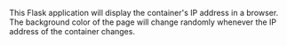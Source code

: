 This Flask application will display the container's IP address in a browser. 
The background color of the page will change randomly whenever the IP address of the container changes.